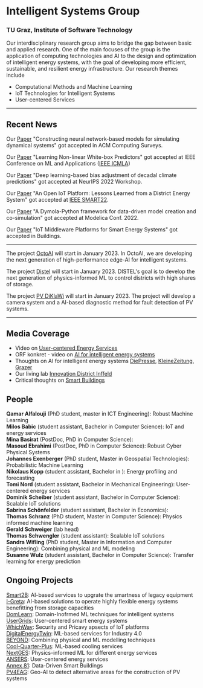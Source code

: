 #  Intelligent Systems Group
### TU Graz, Institute of Software Technology 

Our interdisciplinary research group aims to bridge the gap between basic and applied research. One of the main focuses of the group is the application of computing technologies and AI to the design and optimization of intelligent energy systems, with the goal of developing more efficient, sustainable, and resilient energy infrastructure. Our research themes include 
*	Computational Methods and Machine Learning
* IoT Technologies for Intelligent Systems
* User-centered Services

 <hr /> 

## Recent News 


Our [Paper](https://dl.acm.org/doi/abs/10.1145/3567591) "Constructing neural network-based models for simulating dynamical systems" got accepted in ACM Computing Surveys.

Our [Paper](https://www.researchgate.net/publication/363770008_Short_Paper_Learning_Non-linear_White-box_Predictors_A_Use_Case_in_Energy_Systems) "Learning Non-linear White-box Predictors" got accepted at IEEE Conference on ML and Applications ([IEEE ICMLA](https://www.icmla-conference.org/icmla22/IEEE-ICMLA-2022-Conference-Program.pdf))

Our [Paper](https://www.climatechange.ai/papers/neurips2022/102) "Deep learning-based bias adjustment of decadal climate predictions" got accepted at NeurIPS 2022 Workshop.

Our [Paper](https://smart-conf.com/pdf/SMART22-Final-Program.pdf) "An Open IoT Platform: Lessons Learned from a District Energy System" got accepted at [IEEE SMART22](https://smart-conf.com/pdf/SMART22-Final-Program.pdf). 

Our [Paper](https://ecp.ep.liu.se/index.php/modelica/article/view/571) "A Dymola-Python framework for data-driven model creation and co-simulation" got accepted at Modelica Conf. 2022.

Our [Paper](https://www.mdpi.com/2075-5309/12/5/526) "IoT Middleware Platforms for Smart Energy Systems" got accepted in Buildings.
 
 <hr /> 

The project [OctoAI](https://projekte.ffg.at/projekt/4424980) will start in January 2023. In OctoAI, we are developing the next generation of high-performance edge-AI for intelligent systems.

The project [Distel](https://www.zukunftsfonds.steiermark.at/cms/beitrag/12891947/967663/) will start in January 2023. DISTEL's goal is to develop the next generation of physics-informed ML to control districts with high shares of storage.

The project [PV DiKlaWi](https://www.zukunftsfonds.steiermark.at/cms/beitrag/12891947/967663/) will start in January 2023. The project will develop a camera system and a AI-based diagnostic method for fault detection of PV systems.

 <hr /> 
 
 ## Media Coverage

* Video on [User-centered Energy Services](https://www.youtube.com/watch?v=OyQ_LLEbBEA) 
* ORF konkret - video on [AI for intelligent energy systems](https://tvthek.orf.at/history/Technik-und-Digitales/13557940/Energiewende-mit-kuenstlicher-Intelligenz/14131844)
* Thoughts on AI for intelligent energy systems [DiePresse](https://www.diepresse.com/5983347/energie-intelligent-verbrauchen), [KleineZeitung](https://www.kleinezeitung.at/steiermark/5943999/Energiesysteme_Kuenstliche-Intelligenz-soll-Kunden-helfen), [Grazer](https://e-paper.grazer.at/13-november-2022/67383303) <br> 
* Our living lab [Innovation District Inffeld](https://youtu.be/8b7QwC2dkvo) <br> 
* Critical thoughts on [Smart Buildings](https://www.linkedin.com/posts/gerald-schweiger-b7116a1bb_my-thoughts-on-smart-buildings-activity-7009608036952477696-DE0_?utm_source=share&utm_medium=member_desktop) <br> 



## People

**Qamar Alfalouji** (PhD student, master in ICT Engineering): Robust Machine Learning <br> 
**Milos Babic** (student assistant, Bachelor in Computer Science): IoT and energy services <br> 
**Mina Basirat** (PostDoc, PhD in Computer Science):  <br> 
**Masoud Ebrahimi** (PostDoc, PhD in Computer Science): Robust Cyber Physical Systems <br> 
**Johannes Exenberger** (PhD student, Master in Geospatial Technologies): Probabilistic Machine Learning <br> 
**Nikolaus Kopp** (student assistant, Bachelor in ): Energy profiling and forecasting  <br> 
**Tomi Nord** (student assistant, Bachelor in Mechanical Engineering): User-centered energy services <br> 
**Dominik Scheiber** (student assistant, Bachelor in Computer Science): Scalable IoT solutions <br> 
**Sabrina Schönfelder** (student assistant, Bachelor in Economics): <br> 
**Thomas Schranz** (PhD student, Master in Computer Science): Physics informed machine learning <br> 
**Gerald Schweiger** (lab head) <br> 
**Thomas Schwengler** (student assistant): Scalable IoT solutions <br> 
**Sandra Wifling** (PhD student, Master in Information and Computer Engineering): Combining physical and ML modeling <br> 
**Susanne Wulz** (student assistant, Bachelor in Computer Science): Transfer learning for energy prediction <br> 


## Ongoing Projects
[Smart2B](https://smart2b-project.eu): AI-based services to upgrate the smartness of legacy equipment <br> 
[I-Greta](https://www.i-greta.eu): AI-based solutions to operate  highly flexible energy systems benefitting from storage capacities <br> 
[DomLearn](https://projekte.ffg.at/projekt/4372358): Domain-Inofrmed ML techniques for intelligent systems <br> 
[UserGrids](https://projekte.ffg.at/projekt/3851877): User-centered smart energy systems <br> 
[WhichWay](https://projekte.ffg.at/projekt/4401800): Security and Pricavy apsects of IoT platforms <br> 
[DigitalEnergyTwin](https://digitalenergytwin.eu): ML-based services for Industry 4.0 <br> 
[BEYOND](https://projekte.ffg.at/projekt/4123870): Combining physical and ML modelling techniques <br> 
[Cool-Quarter-Plus](https://projekte.ffg.at/projekt/3793909): ML-based cooling services <br> 
[NextGES](https://www.zukunftsfonds.steiermark.at/cms/beitrag/12851426/145290866/): Physics-informed ML for different energy services <br> 
[ANSERS](https://psychologie.uni-graz.at/en/social-psychology/research-projects/ansers/): User-centered energy services <br> 
[Annex 81](https://annex81.iea-ebc.org): Data-Driven Smart Buildings <br> 
[PV4EAG](https://projekte.ffg.at/projekt/4176714): Geo-AI to detect alternative areas for the construction of PV systems <br> 

